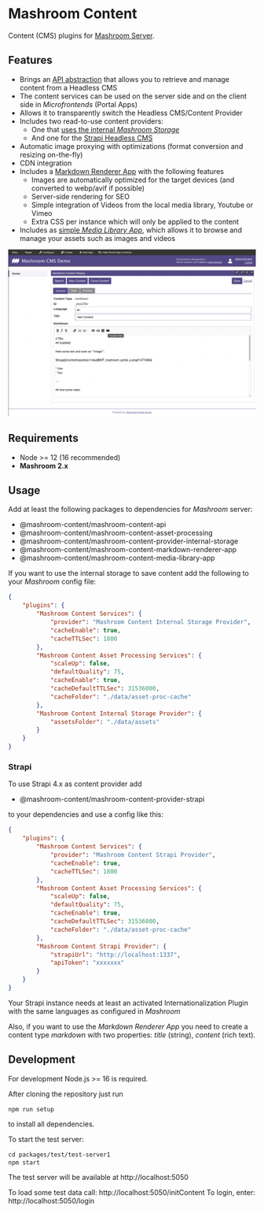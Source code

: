 # Mashroom Content

Content (CMS) plugins for [Mashroom Server](https://www.mashroom-server.com).

## Features

 * Brings an [API abstraction](packages/mashroom-content-api/README.md) that allows you to retrieve and manage content from a Headless CMS
 * The content services can be used on the server side and on the client side in *Microfrontends* (Portal Apps)
 * Allows it to transparently switch the Headless CMS/Content Provider
 * Includes two read-to-use content providers:
     * One that [uses the internal _Mashroom Storage_](packages/mashroom-content-provider-internal-storage/README.md)
     * And one for the [Strapi Headless CMS](packages/mashroom-content-provider-strapi/README.md)
 * Automatic image proxying with optimizations (format conversion and resizing on-the-fly)
 * CDN integration
 * Includes a [Markdown Renderer App](packages/mashroom-content-markdown-renderer-app/README.md) with the following features
     * Images are automatically optimized for the target devices (and converted to webp/avif if possible)
     * Server-side rendering for SEO
     * Simple integration of Videos from the local media library, Youtube or Vimeo
     * Extra CSS per instance which will only be applied to the content
 * Includes as [simple _Media Library App_](packages/mashroom-content-provider-strapi/README.md),
   which allows it to browse and manage your assets such as images and videos

![Screenshot](screenshot1.png)

## Requirements

 * Node >= 12 (16 recommended)
 * **Mashroom 2.x**

## Usage

Add at least the following packages to dependencies for _Mashroom_ server:

 * @mashroom-content/mashroom-content-api
 * @mashroom-content/mashroom-content-asset-processing
 * @mashroom-content/mashroom-content-provider-internal-storage
 * @mashroom-content/mashroom-content-markdown-renderer-app
 * @mashroom-content/mashroom-content-media-library-app

If you want to use the internal storage to save content add the following to your _Mashroom_ config file:

```json
{
    "plugins": {
        "Mashroom Content Services": {
            "provider": "Mashroom Content Internal Storage Provider",
            "cacheEnable": true,
            "cacheTTLSec": 1800
        },
        "Mashroom Content Asset Processing Services": {
            "scaleUp": false,
            "defaultQuality": 75,
            "cacheEnable": true,
            "cacheDefaultTTLSec": 31536000,
            "cacheFolder": "./data/asset-proc-cache"
        },
        "Mashroom Content Internal Storage Provider": {
            "assetsFolder": "./data/assets"
        }
    }
}
```

### Strapi

To use Strapi 4.x as content provider add

 * @mashroom-content/mashroom-content-provider-strapi

to your dependencies and use a config like this:

```json
{
    "plugins": {
        "Mashroom Content Services": {
            "provider": "Mashroom Content Strapi Provider",
            "cacheEnable": true,
            "cacheTTLSec": 1800
        },
        "Mashroom Content Asset Processing Services": {
            "scaleUp": false,
            "defaultQuality": 75,
            "cacheEnable": true,
            "cacheDefaultTTLSec": 31536000,
            "cacheFolder": "./data/asset-proc-cache"
        },
        "Mashroom Content Strapi Provider": {
            "strapiUrl": "http://localhost:1337",
            "apiToken": "xxxxxxx"
        }
    }
}
```

Your Strapi instance needs at least an activated Internationalization Plugin with the same languages as configured in _Mashroom_

Also, if you want to use the _Markdown Renderer App_ you need to create a content type _markdown_ with two properties: _title_ (string), _content_ (rich text).

## Development

For development Node.js >= 16 is required.

After cloning the repository just run

    npm run setup

to install all dependencies.

To start the test server:

    cd packages/test/test-server1
    npm start

The test server will be available at http://localhost:5050

To load some test data call: http://localhost:5050/initContent
To login, enter: http://localhost:5050/login

